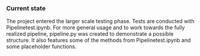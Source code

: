### Current state
The project entered the larger scale testing phase. Tests are conducted with Pipelinetest.ipynb.
For more general usage and to work towards the fully realized pipeline, pipeline.py was created to demonstrate a possible structure. It also features some of the methods from Pipelinetest.ipynb and some placeholder functions.
